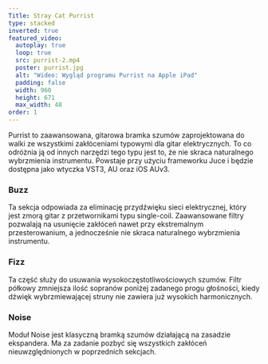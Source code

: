 ```yaml
---
Title: Stray Cat Purrist
type: stacked
inverted: true
featured_video:
  autoplay: true
  loop: true
  src: purrist-2.mp4
  poster: purrist.jpg
  alt: "Wideo: Wygląd programu Purrist na Apple iPad"
  padding: false
  width: 960
  height: 671
  max_width: 48
order: 1
---
```


Purrist to zaawansowana, gitarowa bramka szumów zaprojektowana do walki ze wszystkimi zakłóceniami typowymi dla gitar elektrycznych. To co odróżnia ją od innych narzędzi tego typu jest to, że nie skraca naturalnego wybrzmienia instrumentu. Powstaje przy użyciu frameworku Juce i będzie dostępna jako wtyczka VST3, AU oraz iOS AUv3.

### Buzz

Ta sekcja odpowiada za eliminację przydźwięku sieci elektrycznej, który jest zmorą gitar z przetwornikami typu single-coil. Zaawansowane filtry pozwalają na usunięcie zakłóceń nawet przy ekstremalnym przesterowanium, a jednocześnie nie skraca naturalnego wybrzmienia instrumentu.

### Fizz

Ta część służy do usuwania wysokoczęstotliwościowych szumów. Filtr półkowy zmniejsza ilość sopranów poniżej zadanego progu głośności, kiedy dźwięk wybrzmiewającej struny nie zawiera już wysokich harmonicznych.

### Noise

Moduł Noise jest klasyczną bramką szumów działającą na zasadzie ekspandera. Ma za zadanie pozbyć się wszystkich zakłóceń nieuwzględnionych w poprzednich sekcjach.
